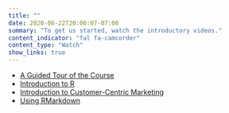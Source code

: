 ```yaml
---
title: ""
date: 2020-06-22T20:00:07-07:00
summary: "To get us started, watch the introductory videos."
content_indicator: "fal fa-camcorder"
content_type: "Watch"
show_links: true
---
```


* [A Guided Tour of the Course](https://youtu.be/SWxoJqTqo08)
* [Introduction to R](https://youtu.be/SWxoJqTqo08)
* [Introduction to Customer-Centric Marketing](https://youtu.be/SWxoJqTqo08)
* [Using RMarkdown](https://youtu.be/SWxoJqTqo08)